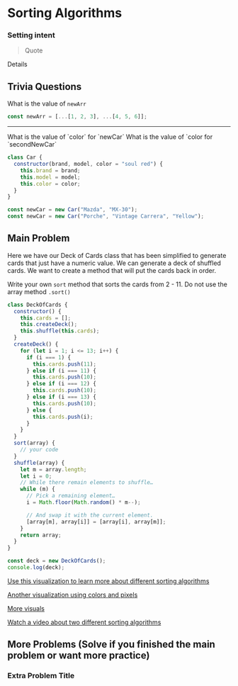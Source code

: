 # Sorting Algorithms

### Setting intent

> Quote

Details

## Trivia Questions

What is the value of `newArr`

```js
const newArr = [...[1, 2, 3], ...[4, 5, 6]];
```

<hr>
What is the value of `color` for `newCar`
What is the value of `color for `secondNewCar`

```js
class Car {
  constructor(brand, model, color = "soul red") {
    this.brand = brand;
    this.model = model;
    this.color = color;
  }
}

const newCar = new Car("Mazda", "MX-30");
const newCar = new Car("Porche", "Vintage Carrera", "Yellow");
```

## Main Problem

Here we have our Deck of Cards class that has been simplified to generate cards that just have a numeric value. We can generate a deck of shuffled cards. We want to create a method that will put the cards back in order.

Write your own `sort` method that sorts the cards from 2 - 11. Do not use the array method `.sort()`

```js
class DeckOfCards {
  constructor() {
    this.cards = [];
    this.createDeck();
    this.shuffle(this.cards);
  }
  createDeck() {
    for (let i = 1; i <= 13; i++) {
      if (i === 1) {
        this.cards.push(11);
      } else if (i === 11) {
        this.cards.push(10);
      } else if (i === 12) {
        this.cards.push(10);
      } else if (i === 13) {
        this.cards.push(10);
      } else {
        this.cards.push(i);
      }
    }
  }
  sort(array) {
    // your code
  }
  shuffle(array) {
    let m = array.length;
    let i = 0;
    // While there remain elements to shuffle…
    while (m) {
      // Pick a remaining element…
      i = Math.floor(Math.random() * m--);

      // And swap it with the current element.
      [array[m], array[i]] = [array[i], array[m]];
    }
    return array;
  }
}

const deck = new DeckOfCards();
console.log(deck);
```

[Use this visualization to learn more about different sorting algorithms](https://www.cs.usfca.edu/~galles/visualization/ComparisonSort.html)

[Another visualization using colors and pixels](https://imgur.com/gallery/RM3wl)

[More visuals](https://imgur.com/gallery/GD5gi)

[Watch a video about two different sorting algorithms](https://www.youtube.com/watch?v=TZRWRjq2CAg&list=PL2aHrV9pFqNRS2b2XX2BvgQIPKh72xREP&index=8)

## More Problems (Solve if you finished the main problem or want more practice)

### Extra Problem Title

```

```
